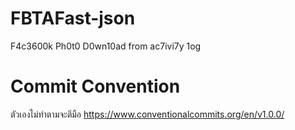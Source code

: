 # FBTAFast-json
F4c3600k Ph0t0 D0wn10ad from ac7ivi7y 1og

# Commit Convention
ตัวเองไม่ทำตามจะตีมือ
https://www.conventionalcommits.org/en/v1.0.0/